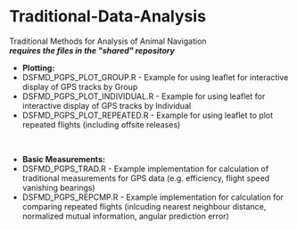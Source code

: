 # Traditional-Data-Analysis
Traditional Methods for Analysis of Animal Navigation</br>
<b><i>requires the files in the "shared" repository</i></b>
  </br>
  <ul>
  <li><b>Plotting:</b>
<li>DSFMD_PGPS_PLOT_GROUP.R -  Example for using leaflet for interactive display of GPS tracks by Group
<li>DSFMD_PGPS_PLOT_INDIVIDUAL.R -  Example for using leaflet for interactive display of GPS tracks by Individual
<li>DSFMD_PGPS_PLOT_REPEATED.R -  Example for using leaflet to plot repeated flights (including offsite releases)
  </ul>
  </br>
  <ul>
  <li><b>Basic Measurements:</b>
<li>DSFMD_PGPS_TRAD.R - Example implementation for calculation of traditional measurements for GPS data (e.g. efficiency, flight speed vanishing bearings)
<li>DSFMD_PGPS_REPCMP.R - Example implementation for calculation for comparing repeated flights (inlcuding nearest neighbour distance, normalized mutual information, angular prediction error)
</ul>
